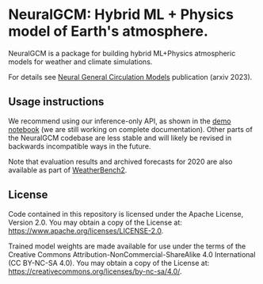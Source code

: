 # NeuralGCM: Hybrid ML + Physics model of Earth's atmosphere.

NeuralGCM is a package for building hybrid ML+Physics atmospheric models for
weather and climate simulations.

For details see [Neural General Circulation Models](https://arxiv.org/abs/2311.07222)
publication (arxiv 2023).

## Usage instructions

We recommend using our inference-only API, as shown in the [demo notebook](https://colab.research.google.com/github/google-research/neuralgcm/blob/main/notebooks/neuralgcm_inference_demo.ipynb) (we are still working on complete documentation).
Other parts of the NeuralGCM codebase are less stable and will likely be revised in backwards incompatible ways in the future.

Note that evaluation results and archived forecasts for 2020 are also available as part of [WeatherBench2](https://sites.research.google/weatherbench/).

## License

Code contained in this repository is licensed under the Apache License, Version 2.0. You may obtain a copy of the License at: https://www.apache.org/licenses/LICENSE-2.0.

Trained model weights are made available for use under the terms of the Creative Commons Attribution-NonCommercial-ShareAlike 4.0 International (CC BY-NC-SA 4.0). You may obtain a copy of the License at: https://creativecommons.org/licenses/by-nc-sa/4.0/.
